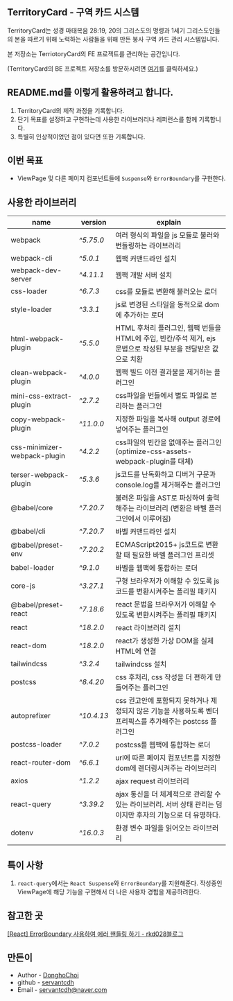 ## TerritoryCard - 구역 카드 시스템

TerritoryCard는 성경 마태복음 28:19, 20의 그리스도의 명령과 1세기 그리스도인들의 본을 따르기 위해 노력하는 사람들을 위해 만든 봉사 구역 카드 관리 시스템입니다.

본 저장소는 TerriotoryCard의 FE 프로젝트를 관리하는 공간입니다.

(TerritoryCard의 BE 프로젝트 저장소를 방문하시려면 [여기](https://github.com/servantcdh/territory-card-api)를 클릭하세요.)

## README.md를 이렇게 활용하려고 합니다.

1. TerritoryCard의 제작 과정을 기록합니다.
2. 단기 목표를 설정하고 구현하는데 사용한 라이브러리나 레퍼런스를 함께 기록합니다.
3. 특별히 인상적이었던 점이 있다면 또한 기록합니다.

## 이번 목표

- ViewPage 및 다른 페이지 컴포넌트들에 `Suspense`와 `ErrorBoundary`를 구현한다.

## 사용한 라이브러리

| name                         | version    | explain                                                                                                        |
| ---------------------------- | ---------- | -------------------------------------------------------------------------------------------------------------- |
| webpack                      | _^5.75.0_  | 여러 형식의 파일을 js 모듈로 불러와 번들링하는 라이브러리                                                      |
| webpack-cli                  | _^5.0.1_   | 웹팩 커맨드라인 설치                                                                                           |
| webpack-dev-server           | _^4.11.1_  | 웹팩 개발 서버 설치                                                                                            |
| css-loader                   | _^6.7.3_   | css를 모듈로 변환해 불러오는 로더                                                                              |
| style-loader                 | _^3.3.1_   | js로 변경된 스타일을 동적으로 dom에 추가하는 로더                                                              |
| html-webpack-plugin          | _^5.5.0_   | HTML 후처리 플러그인, 웹팩 번들을 HTML에 주입, 빈칸/주석 제거, ejs 문법으로 작성된 부분을 전달받은 값으로 치환 |
| clean-webpack-plugin         | _^4.0.0_   | 웹팩 빌드 이전 결과물을 제거하는 플러그인                                                                      |
| mini-css-extract-plugin      | _^2.7.2_   | css파일을 번들에서 별도 파일로 분리하는 플러그인                                                               |
| copy-webpack-plugin          | _^11.0.0_  | 지정한 파일을 복사해 output 경로에 넣어주는 플러그인                                                           |
| css-minimizer-webpack-plugin | _^4.2.2_   | css파일의 빈칸을 없애주는 플러그인 (optimize-css-assets-webpack-plugin를 대체)                                 |
| terser-webpack-plugin        | _^5.3.6_   | js코드를 난독화하고 디버거 구문과 console.log를 제거해주는 플러그인                                            |
| @babel/core                  | _^7.20.7_  | 불러온 파일을 AST로 파싱하여 출력해주는 라이브러리 (변환은 바벨 플러그인에서 이루어짐)                         |
| @babel/cli                   | _^7.20.7_  | 바벨 커맨드라인 설치                                                                                           |
| @babel/preset-env            | _^7.20.2_  | ECMAScript2015+ js코드로 변환할 때 필요한 바벨 플러그인 프리셋                                                 |
| babel-loader                 | _^9.1.0_   | 바벨을 웹팩에 통합하는 로더                                                                                    |
| core-js                      | _^3.27.1_  | 구형 브라우저가 이해할 수 있도록 js코드를 변환시켜주는 폴리필 패키지                                           |
| @babel/preset-react          | _^7.18.6_  | react 문법을 브라우저가 이해할 수 있도록 변환시켜주는 폴리필 패키지                                            |
| react                        | _^18.2.0_  | react 라이브러리 설치                                                                                          |
| react-dom                    | _^18.2.0_  | react가 생성한 가상 DOM을 실제 HTML에 연결                                                                     |
| tailwindcss                  | _^3.2.4_   | tailwindcss 설치                                                                                               |
| postcss                      | _^8.4.20_  | css 후처리, css 작성을 더 편하게 만들어주는 플러그인                                                           |
| autoprefixer                 | _^10.4.13_ | css 권고안에 포함되지 못하거나 제정되지 않은 기능을 사용하도록 벤더 프리픽스를 추가해주는 postcss 플러그인     |
| postcss-loader               | _^7.0.2_   | postcss를 웹팩에 통합하는 로더                                                                                 |
| react-router-dom             | _^6.6.1_   | url에 따른 페이지 컴포넌트를 지정한 dom에 렌더링시켜주는 라이브러리                                            |
| axios                        | _^1.2.2_   | ajax request 라이브러리                                                                                        |
| react-query                  | _^3.39.2_  | ajax 통신을 더 체계적으로 관리할 수 있는 라이브러리. 서버 상태 관리는 덤이지만 후자의 기능으로 더 유명하다.    |
| dotenv                       | _^16.0.3_  | 환경 변수 파일을 읽어오는 라이브러리                                                                           |

## 특이 사항

1. `react-query`에서는 `React Suspense`와 `ErrorBoundary`를 지원해준다. 작성중인 ViewPage에 해당 기능을 구현해서 더 나은 사용자 경험을 제공하려한다.

## 참고한 곳

[[React] ErrorBoundary 사용하여 에러 핸들링 하기 - rkd028블로그](https://velog.io/@rkd028/React-ErrorBoundary-%EC%82%AC%EC%9A%A9%ED%95%98%EC%97%AC-%EC%97%90%EB%9F%AC-%ED%95%B8%EB%93%A4%EB%A7%81-%ED%95%98%EA%B8%B0)

## 만든이

- Author - [DonghoChoi](https://github.com/servantcdh)
- github - [servantcdh](https://github.com/servantcdh)
- Email - [servantcdh@naver.com](servantcdh@naver.com)
